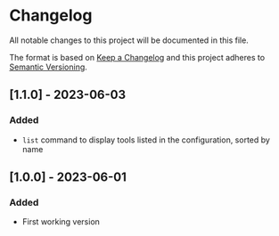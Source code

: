 # Changelog

All notable changes to this project will be documented in this file.

The format is based on [Keep a Changelog](https://keepachangelog.com/en/1.0.0/) and this project adheres to [Semantic Versioning](https://semver.org/spec/v2.0.0.html).

## [1.1.0] - 2023-06-03

### Added

- `list` command to display tools listed in the configuration, sorted by name

## [1.0.0] - 2023-06-01

### Added

- First working version
